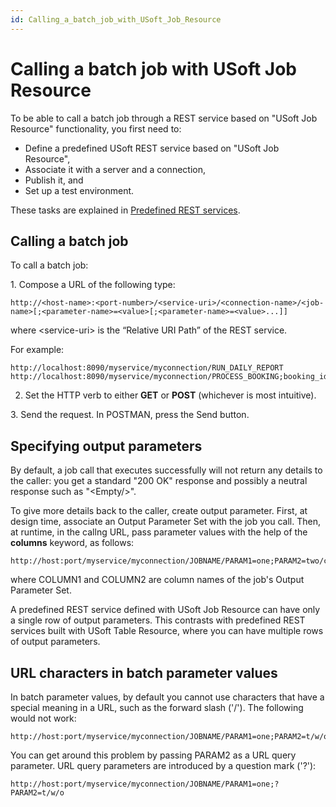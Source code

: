 ```yaml
---
id: Calling_a_batch_job_with_USoft_Job_Resource
---
```


# Calling a batch job with USoft Job Resource

To be able to call a batch job through a REST service based on "USoft Job Resource" functionality, you first need to:

- Define a predefined USoft REST service based on "USoft Job Resource",
- Associate it with a server and a connection,
- Publish it, and
- Set up a test environment.

These tasks are explained in [Predefined REST services](/docs/Services/Predefined%20REST%20services/Predefined%20REST%20services.md).

## Calling a batch job

To call a batch job:

1. Compose a URL of the following type:

```
http://<host-name>:<port-number>/<service-uri>/<connection-name>/<job-name>[;<parameter-name>=<value>[;<parameter-name>=<value>...]]
```

where \<service-uri> is the “Relative URI Path” of the REST service.

For example:

```
http://localhost:8090/myservice/myconnection/RUN_DAILY_REPORT
http://localhost:8090/myservice/myconnection/PROCESS_BOOKING;booking_id=1158

```

2. Set the HTTP verb to either **GET** or **POST** (whichever is most intuitive).

3. Send the request. In POSTMAN, press the Send button.

## Specifying output parameters

By default, a job call that executes successfully will not return any details to the caller: you get a standard "200 OK" response and possibly a neutral response such as "\<Empty/>".

To give more details back to the caller, create output parameter. First, at design time, associate an Output Parameter Set with the job you call. Then, at runtime, in the callng URL, pass parameter values with the help of the **columns** keyword, as follows:

```
http://host:port/myservice/myconnection/JOBNAME/PARAM1=one;PARAM2=two/columns;COLUMN1;COLUMN2
```

where COLUMN1 and COLUMN2 are column names of the job's Output Parameter Set.

A predefined REST service defined with USoft Job Resource can have only a single row of output parameters. This contrasts with predefined REST services built with USoft Table Resource, where you can have multiple rows of output parameters.

## URL characters in batch parameter values

In batch parameter values, by default you cannot use characters that have a special meaning in a URL, such as the forward slash ('/'). The following would not work:

```
http://host:port/myservice/myconnection/JOBNAME/PARAM1=one;PARAM2=t/w/o
```

You can get around this problem by passing PARAM2 as a URL query parameter. URL query parameters are introduced by a question mark ('?'):

```
http://host:port/myservice/myconnection/JOBNAME/PARAM1=one;?PARAM2=t/w/o
```

 